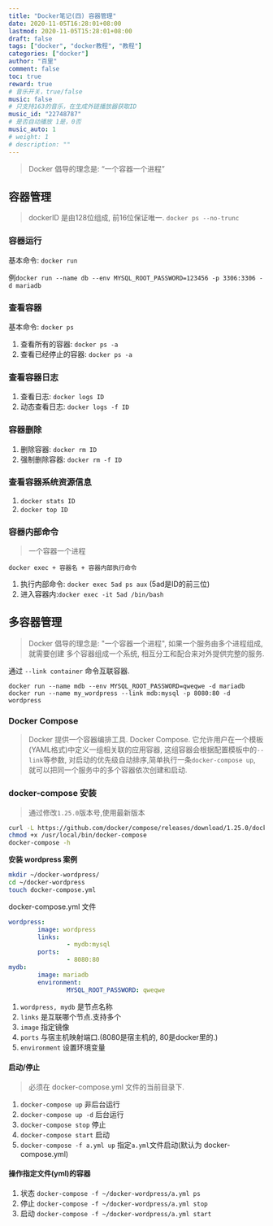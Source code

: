 ```yaml
---
title: "Docker笔记(四) 容器管理"
date: 2020-11-05T16:28:01+08:00
lastmod: 2020-11-05T15:28:01+08:00
draft: false
tags: ["docker", "docker教程", "教程"]
categories: ["docker"]
author: "百里"
comment: false
toc: true
reward: true
# 音乐开关，true/false
music: false
# 只支持163的音乐，在生成外链播放器获取ID
music_id: "22748787"
# 是否自动播放 1是，0否
music_auto: 1
# weight: 1
# description: ""
---
```

> Docker 倡导的理念是: “一个容器一个进程”

## 容器管理

> dockerID 是由128位组成, 前16位保证唯一. `docker ps --no-trunc`

### 容器运行
基本命令: `docker run`

例`docker run --name db --env MYSQL_ROOT_PASSWORD=123456 -p 3306:3306 -d mariadb`

### 查看容器
基本命令: `docker ps`
1. 查看所有的容器: `docker ps -a`
2. 查看已经停止的容器: `docker ps -a`

### 查看容器日志
1. 查看日志: `docker logs ID`
2. 动态查看日志: `docker logs -f ID`

### 容器删除
1. 删除容器: `docker rm ID`
2. 强制删除容器: `docker rm -f ID`

### 查看容器系统资源信息
1. `docker stats ID`
2. `docker top ID`

### 容器内部命令
> 一个容器一个进程 

`docker exec + 容器名 + 容器内部执行命令`

1. 执行内部命令: `docker exec 5ad ps aux` (5ad是ID的前三位)
2. 进入容器内:`docker exec -it 5ad /bin/bash`


## 多容器管理
> Docker 倡导的理念是: "一个容器一个进程", 如果一个服务由多个进程组成, 就需要创建
> 多个容器组成一个系统, 相互分工和配合来对外提供完整的服务.

通过 `--link container` 命令互联容器.

```
docker run --name mdb --env MYSQL_ROOT_PASSWORD=qweqwe -d mariadb 
docker run --name my_wordpress --link mdb:mysql -p 8080:80 -d wordpress
```

### Docker Compose
> Docker 提供一个容器编排工具. Docker Compose. 它允许用户在一个模板(YAML格式)中定义一组相关联的应用容器, 这组容器会根据配置模板中的`--link`等参数, 对启动的优先级自动排序,简单执行一条`docker-compose up`, 就可以把同一个服务中的多个容器依次创建和启动.

### docker-compose 安装
> 通过修改`1.25.0`版本号,使用最新版本

```sh
curl -L https://github.com/docker/compose/releases/download/1.25.0/docker-compose-`uname -s`-`uname -m` -o /usr/local/bin/docker-compose
chmod +x /usr/local/bin/docker-compose
docker-compose -h
```

**安装 wordpress 案例**

```sh
mkdir ~/docker-wordpress/
cd ~/docker-wordpress
touch docker-compose.yml
```
docker-compose.yml 文件
```yml
wordpress:
        image: wordpress
        links:
                - mydb:mysql
        ports:
                - 8080:80
mydb:
        image: mariadb
        environment:
                MYSQL_ROOT_PASSWORD: qweqwe
```
1. `wordpress, mydb` 是节点名称
2. `links` 是互联哪个节点.支持多个
3. `image` 指定镜像
4. `ports` 与宿主机映射端口.(8080是宿主机的, 80是docker里的.)
5. `environment` 设置环境变量

#### 启动/停止
> 必须在 docker-compose.yml 文件的当前目录下.

1. `docker-compose up` 非后台运行
2. `docker-compose up -d` 后台运行
3. `docker-compose stop` 停止
3. `docker-compose start` 启动
4. `docker-compose -f a.yml up` 指定`a.yml`文件启动(默认为 docker-compose.yml)

#### 操作指定文件(yml)的容器
1. 状态 `docker-compose -f ~/docker-wordpress/a.yml ps`
2. 停止 `docker-compose -f ~/docker-wordpress/a.yml stop`
3. 启动 `docker-compose -f ~/docker-wordpress/a.yml start`